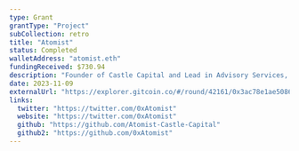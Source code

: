 ```yaml
---
type: Grant
grantType: "Project"
subCollection: retro
title: "Atomist"
status: Completed
walletAddress: "atomist.eth"
fundingReceived: $730.94
description: "Founder of Castle Capital and Lead in Advisory Services, Research and Governance."
date: 2023-11-09
externalUrl: "https://explorer.gitcoin.co/#/round/42161/0x3ac78e1ae5086904d53b41c747188216789f59a7/0x3ac78e1ae5086904d53b41c747188216789f59a7-15"
links:
  twitter: "https://twitter.com/0xAtomist"
  website: "https://twitter.com/0xAtomist"
  github: "https://github.com/Atomist-Castle-Capital"
  github2: "https://github.com/0xAtomist"
---
```

